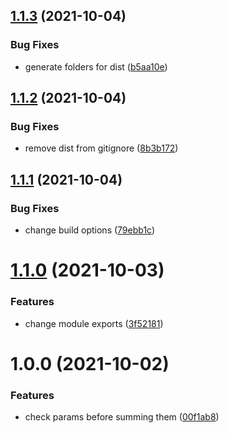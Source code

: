 ## [1.1.3](https://github.com/beniutek/test-release/compare/v1.1.2...v1.1.3) (2021-10-04)


### Bug Fixes

* generate folders for dist ([b5aa10e](https://github.com/beniutek/test-release/commit/b5aa10e6f70a9788f41c12951a0a03052c5bf705))

## [1.1.2](https://github.com/beniutek/test-release/compare/v1.1.1...v1.1.2) (2021-10-04)


### Bug Fixes

* remove dist from gitignore ([8b3b172](https://github.com/beniutek/test-release/commit/8b3b1727a14c0ccaadb5ea38e56d48dccfcf6d86))

## [1.1.1](https://github.com/beniutek/test-release/compare/v1.1.0...v1.1.1) (2021-10-04)


### Bug Fixes

* change build options ([79ebb1c](https://github.com/beniutek/test-release/commit/79ebb1cf3ba5b587b48b28bc0f5d6f29792d6162))

# [1.1.0](https://github.com/beniutek/test-release/compare/v1.0.0...v1.1.0) (2021-10-03)


### Features

* change module exports ([3f52181](https://github.com/beniutek/test-release/commit/3f52181e800902765b7248e45823bda45da1edc1))

# 1.0.0 (2021-10-02)


### Features

* check params before summing them ([00f1ab8](https://github.com/beniutek/test-release/commit/00f1ab87ef4ab7bb7a678aaf544a3751e2dbc5ae))
